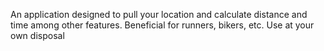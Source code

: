 An application designed to pull your location and calculate distance and time among other features. Beneficial for runners, bikers, etc. Use at your own disposal
